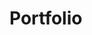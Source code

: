 # Portfolio
<!-- This assignment has us create a portfolio page. For this assignment, I linked a previous student mini-project and one of my own projects from college that 
 I want to update. I also put my current Halloween profile picture instead of a photo of me as I have no recent ones. -->
